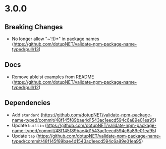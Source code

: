 # 3.0.0

## Breaking Changes

- No longer allow "~'!()*" in package names (https://github.com/dotupNET/validate-npm-package-name-typed/pull/13)

## Docs

- Remove ableist examples from README (https://github.com/dotupNET/validate-npm-package-name-typed/pull/12)

## Dependencies

- Add `standard` (https://github.com/dotupNET/validate-npm-package-name-typed/commit/48f145f89bae4d1543ac1eecd594c6a89e01ea95)
- Update `builtin` (https://github.com/dotupNET/validate-npm-package-name-typed/commit/48f145f89bae4d1543ac1eecd594c6a89e01ea95)
- Update `tap` (https://github.com/dotupNET/validate-npm-package-name-typed/commit/48f145f89bae4d1543ac1eecd594c6a89e01ea95)
